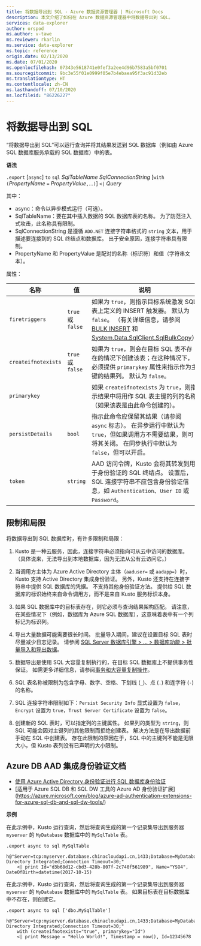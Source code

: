 ```yaml
---
title: 将数据导出到 SQL - Azure 数据资源管理器 | Microsoft Docs
description: 本文介绍了如何在 Azure 数据资源管理器中将数据导出到 SQL。
services: data-explorer
author: orspod
ms.author: v-tawe
ms.reviewer: rkarlin
ms.service: data-explorer
ms.topic: reference
origin.date: 02/13/2020
ms.date: 07/01/2020
ms.openlocfilehash: 07343e5618741e0fef3a2ee4d96b7583a5bf0701
ms.sourcegitcommit: 9bc3e55f01e0999f05e7b4ebaea95f3ac91d32eb
ms.translationtype: HT
ms.contentlocale: zh-CN
ms.lasthandoff: 07/10/2020
ms.locfileid: "86226227"
---
```

# <a name="export-data-to-sql"></a>将数据导出到 SQL

“将数据导出到 SQL”可以运行查询并将其结果发送到 SQL 数据库（例如由 Azure SQL 数据库服务承载的 SQL 数据库）中的表。

**语法**

`.export` [`async`] `to` `sql` *SqlTableName* *SqlConnectionString* [`with` `(`*PropertyName* `=` *PropertyValue*`,`...`)`] `<|` *Query*

其中：
* async：命令以异步模式运行（可选）。
* SqlTableName：要在其中插入数据的 SQL 数据库表的名称。
  为了防范注入式攻击，此名称具有限制。
* SqlConnectionString 是遵循 `ADO.NET` 连接字符串格式的 `string` 文本，用于描述要连接到的 SQL 终结点和数据库。 出于安全原因，连接字符串具有限制。
* PropertyName 和 PropertyValue 是配对的名称（标识符）和值（字符串文本）。

属性：

|名称               |值           |说明|
|-------------------|-----------------|-----------|
|`firetriggers`     |`true` 或 `false`|如果为 `true`，则指示目标系统激发 SQL 表上定义的 INSERT 触发器。 默认为 `false`。 （有关详细信息，请参阅 [BULK INSERT](https://msdn.microsoft.com/library/ms188365.aspx) 和 [System.Data.SqlClient.SqlBulkCopy](https://msdn.microsoft.com/library/system.data.sqlclient.sqlbulkcopy(v=vs.110).aspx)）|
|`createifnotexists`|`true` 或 `false`|如果为 `true`，则会在目标 SQL 表不存在的情况下创建该表；在这种情况下，必须提供 `primarykey` 属性来指示作为主键的结果列。 默认为 `false`。|
|`primarykey`       |                 |如果 `createifnotexists` 为 `true`，则指示结果中将用作 SQL 表主键的列的名称（如果该表是由此命令创建的）。|
|`persistDetails`   |`bool`           |指示此命令应保留其结果（请参阅 `async` 标志）。 在异步运行中默认为 `true`，但如果调用方不需要结果，则可将其关闭。 在同步执行中默认为 `false`，但可以开启。 |
|`token`            |`string`         |AAD 访问令牌，Kusto 会将其转发到用于身份验证的 SQL 终结点。 设置后，SQL 连接字符串不应包含身份验证信息，如 `Authentication`、`User ID` 或 `Password`。|

## <a name="limitations-and-restrictions"></a>限制和局限

将数据导出到 SQL 数据库时，有许多限制和局限：

1. Kusto 是一种云服务，因此，连接字符串必须指向可从云中访问的数据库。 （具体说来，无法导出到本地数据库，因为无法从公有云访问它。）

2. 当调用方主体为 Azure Active Directory 主体（`aaduser=` 或 `aadapp=`）时，Kusto 支持 Active Directory 集成身份验证。
   另外，Kusto 还支持在连接字符串中提供 SQL 数据库的凭据。 不支持其他身份验证方法。 提供给 SQL 数据库的标识始终来自命令调用方，而不是来自 Kusto 服务标识本身。

3. 如果 SQL 数据库中的目标表存在，则它必须与查询结果架构匹配。 请注意，在某些情况下（例如，数据库为 Azure SQL 数据库），这意味着表中有一个列标记为标识列。

4. 导出大量数据可能需要很长时间。 批量导入期间，建议在设置目标 SQL 表时尽量减少日志记录。
   请参阅 [SQL Server 数据库引擎 > ... > 数据库功能 > 批量导入和导出数据](https://msdn.microsoft.com/library/ms190422.aspx)。

5. 数据导出是使用 SQL 大容量复制执行的，在目标 SQL 数据库上不提供事务性保证。 如需更多详细信息，请参阅[事务和大容量复制操作](https://docs.microsoft.com/dotnet/framework/data/adonet/sql/transaction-and-bulk-copy-operations)。

6. SQL 表名称被限制为包含字母、数字、空格、下划线 (`_`)、点 (`.`) 和连字符 (`-`) 的名称。

7. SQL 连接字符串限制如下：`Persist Security Info` 显式设置为 `false`，`Encrypt` 设置为 `true`，`Trust Server Certificate` 设置为 `false`。

8. 创建新的 SQL 表时，可以指定列的主键属性。 如果列的类型为 `string`，则 SQL 可能会因对主键列的其他限制而拒绝创建表。 解决方法是在导出数据前手动在 SQL 中创建表。 存在此限制的原因在于，SQL 中的主键列不能是无限大小，但 Kusto 表列没有已声明的大小限制。

## <a name="azure-db-aad-integrated-authentication-documentation"></a>Azure DB AAD 集成身份验证文档

* [使用 Azure Active Directory 身份验证进行 SQL 数据库身份验证](https://docs.azure.cn/sql-database/sql-database-aad-authentication)
* [适用于 Azure SQL DB 和 SQL DW 工具的 Azure AD 身份验证扩展] (https://azure.microsoft.com/blog/azure-ad-authentication-extensions-for-azure-sql-db-and-sql-dw-tools/)

**示例** 

在此示例中，Kusto 运行查询，然后将查询生成的第一个记录集导出到服务器 `myserver` 的 `MyDatabase` 数据库中的 `MySqlTable` 表。

```kusto 
.export async to sql MySqlTable
    h@"Server=tcp:myserver.database.chinacloudapi.cn,1433;Database=MyDatabase;Authentication=Active Directory Integrated;Connection Timeout=30;"
    <| print Id="d3b68d12-cbd3-428b-807f-2c740f561989", Name="YSO4", DateOfBirth=datetime(2017-10-15)
```

在此示例中，Kusto 运行查询，然后将查询生成的第一个记录集导出到服务器 `myserver` 的 `MyDatabase` 数据库中的 `MySqlTable` 表。
如果目标表在目标数据库中不存在，则创建它。

```kusto 
.export async to sql ['dbo.MySqlTable']
    h@"Server=tcp:myserver.database.chinacloudapi.cn,1433;Database=MyDatabase;Authentication=Active Directory Integrated;Connection Timeout=30;"
    with (createifnotexists="true", primarykey="Id")
    <| print Message = "Hello World!", Timestamp = now(), Id=12345678
```